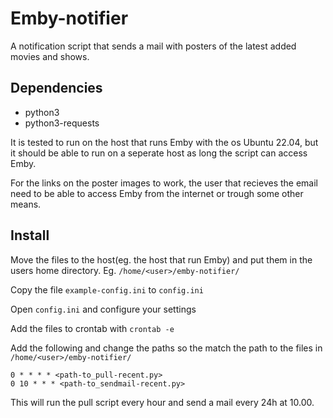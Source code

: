 # Emby-notifier

A notification script that sends a mail with posters of the latest added movies and shows.

## Dependencies
- python3
- python3-requests

It is tested to run on the host that runs Emby with the os Ubuntu 22.04, but it should be able to run on a seperate host as long the script can access Emby.

For the links on the poster images to work, the user that recieves the email need to be able to access Emby from the internet or trough some other means.

## Install

Move the files to the host(eg. the host that run Emby) and put them in the users home directory.
Eg. `/home/<user>/emby-notifier/`

Copy the file `example-config.ini` to `config.ini`

Open `config.ini` and configure your settings

Add the files to crontab with `crontab -e`

Add the following and change the paths so the match the path to the files in `/home/<user>/emby-notifier/`
```
0 * * * * <path-to_pull-recent.py>
0 10 * * * <path-to_sendmail-recent.py>
```
This will run the pull script every hour and send a mail every 24h at 10.00.
